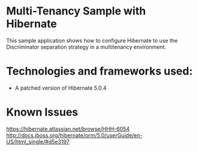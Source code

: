 Multi-Tenancy Sample with Hibernate
=====================

This sample application shows how to configure Hibernate to use the Discriminator separation strategy in a multitenancy
environment.

# Technologies and frameworks used:

- A patched version of Hibernate 5.0.4

# Known Issues

https://hibernate.atlassian.net/browse/HHH-6054
http://docs.jboss.org/hibernate/orm/5.0/userGuide/en-US/html_single/#d5e3197

